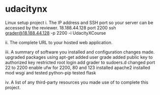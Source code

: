 # udacitynx
Linux setup project
i. The IP address and SSH port so your server can be accessed by the reviewer.
18.188.44.128 port 2200
ssh grader@18.188.44.128 -p 2200 -i UdacityXCourse

ii. The complete URL to your hosted web application.

iii. A summary of software you installed and configuration changes made.
upgraded packages using apt-get 
added user grade
added public key to authorized key
restricted root login
add grader to sudoers.d
changed port 22 to 2200
enable ufw for 2200, 80 and 123
installed apache2
installed mod wsgi and tested
python-pip
tested flask

iv. A list of any third-party resources you made use of to complete this project.
